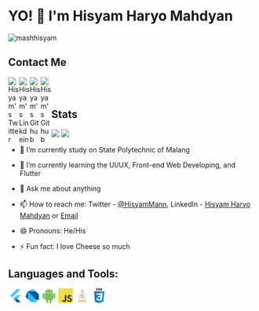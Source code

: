 # YO! 👋 I'm Hisyam Haryo Mahdyan

<p align="left"> <img height="30" src="https://komarev.com/ghpvc/?username=mashhisyam&label=Views&color=blue&style=plastic" alt="mashhisyam" /> </p>

## Contact Me
<a href="https://twitter.com/HisyamMann">
  <img align="left" alt="Hisyam's Twitter" width="22px" src="https://cdn.jsdelivr.net/npm/simple-icons@v3/icons/twitter.svg" />
</a>
<a href="https://www.linkedin.com/in/hisyam-haryo-mahdyan-6022b61b8/">
  <img align="left" alt="Hisyam's Linkdein" width="22px" src="https://cdn.jsdelivr.net/npm/simple-icons@v3/icons/linkedin.svg" />
</a>
<a href="https://github.com/mashhisyam">
  <img align="left" alt="Hisyam's Github" width="22px" src="https://cdn.jsdelivr.net/npm/simple-icons@v3/icons/github.svg" />
</a>
<a href="mailto:haryoh48@gmail.com">
  <img align="left" alt="Hisyam's Github" width="22px" src="https://cdn.jsdelivr.net/npm/simple-icons@v3/icons/gmail.svg" />
</a>
<br><br>

## Stats
<img src= "https://github-readme-stats.vercel.app/api?username=mashhisyam&&show_icons=true&title_color=2a9d8f&icon_color=2a9d8f&text_color=fefae0&bg_color=0C3E54"> <img src="https://github-readme-stats.vercel.app/api/top-langs/?username=mashhisyam&layout=compact&title_color=2a9d8f&icon_color=2a9d8f&text_color=fefae0&bg_color=0C3E54">

- 🔭 I’m currently study on State Polytechnic of Malang
- 🌱 I’m currently learning the UI/UX, Front-end Web Developing, and Flutter
- 💬 Ask me about anything 
- 📫 How to reach me: Twitter - [@HisyamMann](https://twitter.com/HisyamMann), LinkedIn - [Hisyam Haryo Mahdyan](https://www.linkedin.com/in/hisyam-haryo-mahdyan-6022b61b8/) or [Email](mailto:haryoh48@gmail.com)


- 😄 Pronouns: He/His
- ⚡ Fun fact: I love Cheese so much

## Languages and Tools: 

<code><img height="30" src="https://raw.githubusercontent.com/github/explore/80688e429a7d4ef2fca1e82350fe8e3517d3494d/topics/flutter/flutter.png"></code>
<code><img height="30" src="https://raw.githubusercontent.com/github/explore/80688e429a7d4ef2fca1e82350fe8e3517d3494d/topics/dart/dart.png"></code>
<code><img height="30" src="https://raw.githubusercontent.com/github/explore/80688e429a7d4ef2fca1e82350fe8e3517d3494d/topics/android/android.png"></code>
<code><img height="30" src="https://raw.githubusercontent.com/github/explore/80688e429a7d4ef2fca1e82350fe8e3517d3494d/topics/javascript/javascript.png"></code>
<code><img height="30" src="https://raw.githubusercontent.com/github/explore/80688e429a7d4ef2fca1e82350fe8e3517d3494d/topics/java/java.png"></code>
<code><img height="30" src="https://raw.githubusercontent.com/github/explore/80688e429a7d4ef2fca1e82350fe8e3517d3494d/topics/css/css.png"></code>


